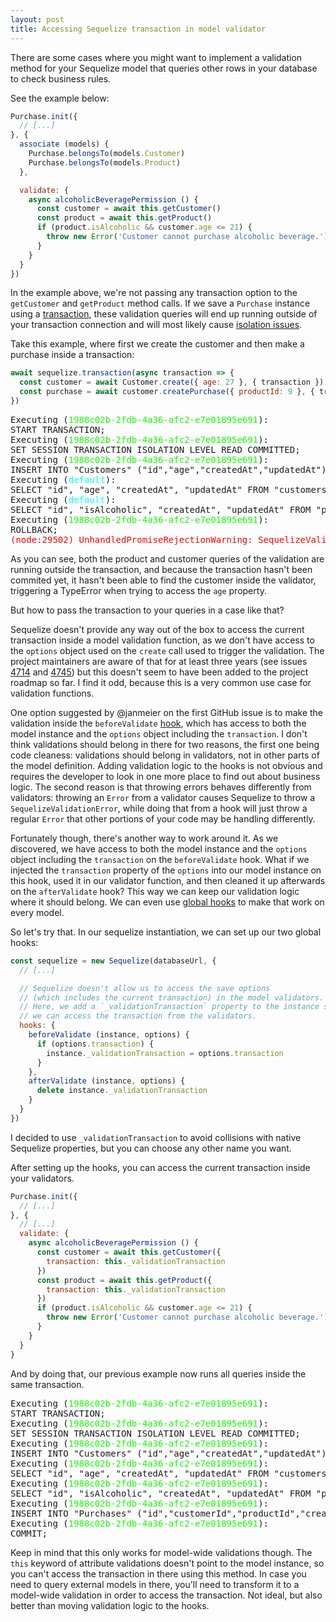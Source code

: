 ```yaml
---
layout: post
title: Accessing Sequelize transaction in model validator
---
```


There are some cases where you might want to implement a validation method for your Sequelize model that queries other rows in your database to check business rules.

See the example below:

```js
Purchase.init({
  // [...]
}, {
  associate (models) {
    Purchase.belongsTo(models.Customer)
    Purchase.belongsTo(models.Product)
  }, 

  validate: {
    async alcoholicBeveragePermission () {
      const customer = await this.getCustomer()
      const product = await this.getProduct()
      if (product.isAlcoholic && customer.age <= 21) {
        throw new Error('Customer cannot purchase alcoholic beverage.')
      }
    }
  }
})
```

In the example above, we're not passing any transaction option to the `getCustomer` and `getProduct` method calls. If we save a `Purchase` instance using a [transaction](https://sequelize.org/master/manual/transactions.html), these validation queries will end up running outside of your transaction connection and will most likely cause [isolation issues](https://en.wikipedia.org/wiki/Isolation_(database_systems)).

Take this example, where first we create the customer and then make a purchase inside a transaction:

```js
await sequelize.transaction(async transaction => {
  const customer = await Customer.create({ age: 27 }, { transaction })
  const purchase = await customer.createPurchase({ productId: 9 }, { transaction })
})
```

<div class="terminal">
  <pre>Executing (<span style="color:#1f0">1988c02b-2fdb-4a36-afc2-e7e01895e691</span>):
START TRANSACTION;
Executing (<span style="color:#1f0">1988c02b-2fdb-4a36-afc2-e7e01895e691</span>):
SET SESSION TRANSACTION ISOLATION LEVEL READ COMMITTED;
Executing (<span style="color:#1f0">1988c02b-2fdb-4a36-afc2-e7e01895e691</span>):
INSERT INTO "Customers" ("id","age","createdAt","updatedAt") VALUES (DEFAULT,27,'2019-08-23 22:10:39.813 +00:00','2019-08-23 22:10:39.813 +00:00') RETURNING *;
Executing (<span style="color:#0ff">default</span>):
SELECT "id", "age", "createdAt", "updatedAt" FROM "customers" WHERE id = 2;
Executing (<span style="color:#0ff">default</span>):
SELECT "id", "isAlcoholic", "createdAt", "updatedAt" FROM "products" WHERE id = 9;
Executing (<span style="color:#1f0">1988c02b-2fdb-4a36-afc2-e7e01895e691</span>):
ROLLBACK;
<span style="color:#f00">(node:29502) UnhandledPromiseRejectionWarning: SequelizeValidationError: Validation error: Cannot read property 'age' of null</span>
</pre>
</div>

As you can see, both the product and customer queries of the validation are running outside the transaction, and because the transaction hasn't been commited yet, it hasn't been able to find the customer inside the validator, triggering a TypeError when trying to access the `age` property.

But how to pass the transaction to your queries in a case like that?

Sequelize doesn't provide any way out of the box to access the current transaction inside a model validation function, as we don't have access to the `options` object used on the `create` call used to trigger the validation. The project maintainers are aware of that for at least three years (see issues [4714](https://github.com/sequelize/sequelize/issues/4714#issuecomment-151256536) and [4745](https://github.com/sequelize/sequelize/issues/4745#issuecomment-151758841)) but this doesn't seem to have been added to the project roadmap so far. I find it odd, because this is a very common use case for validation functions.

One option suggested by @janmeier on the first GitHub issue is to make the validation inside the `beforeValidate` [hook](https://sequelize.org/master/manual/hooks.html), which has access to both the model instance and the `options` object including the `transaction`. I don't think validations should belong in there for two reasons, the first one being code cleaness: validations should belong in validators, not in other parts of the model definition. Adding validation logic to the hooks is not obvious and requires the developer to look in one more place to find out about business logic. The second reason is that throwing errors behaves differently from validators: throwing an `Error` from a validator causes Sequelize to throw a `SequelizeValidationError`, while doing that from a hook will just throw a regular `Error` that other portions of your code may be handling differently.

Fortunately though, there's another way to work around it. As we discovered, we have access to both the model instance and the `options` object including the `transaction` on the `beforeValidate` hook. What if we injected the `transaction` property of the `options` into our model instance on this hook, used it in our validator function, and then cleaned it up afterwards on the `afterValidate` hook? This way we can keep our validation logic where it should belong. We can even use [global hooks](https://sequelize.org/master/manual/hooks.html#global---universal-hooks) to make that work on every model.

So let's try that. In our sequelize instantiation, we can set up our two global hooks:

```js
const sequelize = new Sequelize(databaseUrl, {
  // [...]

  // Sequelize doesn't allow us to access the save options
  // (which includes the current transaction) in the model validators.
  // Here, we add a `_validationTransaction` property to the instance so
  // we can access the transaction from the validators.
  hooks: {
    beforeValidate (instance, options) {
      if (options.transaction) {
        instance._validationTransaction = options.transaction
      }
    },
    afterValidate (instance, options) {
      delete instance._validationTransaction
    }
  }
})
```

I decided to use `_validationTransaction` to avoid collisions with native Sequelize properties, but you can choose any other name you want.

After setting up the hooks, you can access the current transaction inside your validators.

```js
Purchase.init({
  // [...]
}, {
  // [...]
  validate: {
    async alcoholicBeveragePermission () {
      const customer = await this.getCustomer({
        transaction: this._validationTransaction
      })
      const product = await this.getProduct({
        transaction: this._validationTransaction
      })
      if (product.isAlcoholic && customer.age <= 21) {
        throw new Error('Customer cannot purchase alcoholic beverage.')
      }
    }
  }
}
```

And by doing that, our previous example now runs all queries inside the same transaction.

<div class="terminal">
  <pre>Executing (<span style="color:#1f0">1988c02b-2fdb-4a36-afc2-e7e01895e691</span>):
START TRANSACTION;
Executing (<span style="color:#1f0">1988c02b-2fdb-4a36-afc2-e7e01895e691</span>):
SET SESSION TRANSACTION ISOLATION LEVEL READ COMMITTED;
Executing (<span style="color:#1f0">1988c02b-2fdb-4a36-afc2-e7e01895e691</span>):
INSERT INTO "Customers" ("id","age","createdAt","updatedAt") VALUES (DEFAULT,27,'2019-08-23 22:25:32.728 +00:00','2019-08-23 22:25:32.728 +00:00') RETURNING *;
Executing (<span style="color:#1f0">1988c02b-2fdb-4a36-afc2-e7e01895e691</span>):
SELECT "id", "age", "createdAt", "updatedAt" FROM "customers" WHERE id = 2;
Executing (<span style="color:#1f0">1988c02b-2fdb-4a36-afc2-e7e01895e691</span>):
SELECT "id", "isAlcoholic", "createdAt", "updatedAt" FROM "products" WHERE id = 9;
Executing (<span style="color:#1f0">1988c02b-2fdb-4a36-afc2-e7e01895e691</span>):
INSERT INTO "Purchases" ("id","customerId","productId","createdAt","updatedAt") VALUES (DEFAULT,2,9,'2019-08-23 22:25:32.801 +00:00','2019-08-23 22:25:32.801 +00:00') RETURNING *;
Executing (<span style="color:#1f0">1988c02b-2fdb-4a36-afc2-e7e01895e691</span>):
COMMIT;
</pre>
</div>

Keep in mind that this only works for model-wide validations though. The `this` keyword of attribute validations doesn't point to the model instance, so you can't access the transaction in there using this method. In case you need to query external models in there, you'll need to transform it to a model-wide validation in order to access the transaction. Not ideal, but also better than moving validation logic to the hooks.